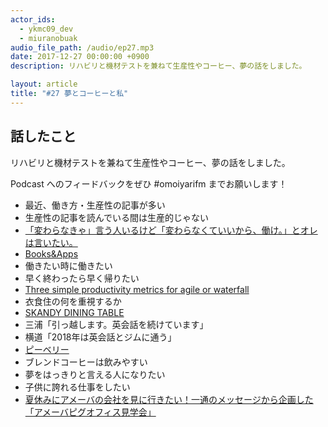 ```yaml
---
actor_ids:
  - ykmc09_dev
  - miuranobuak
audio_file_path: /audio/ep27.mp3
date: 2017-12-27 00:00:00 +0900
description: リハビリと機材テストを兼ねて生産性やコーヒー、夢の話をしました。

layout: article
title: "#27 夢とコーヒーと私"  
---
```


## 話したこと
リハビリと機材テストを兼ねて生産性やコーヒー、夢の話をしました。

Podcast へのフィードバックをぜひ #omoiyarifm までお願いします！

- 最近、働き方・生産性の記事が多い
- 生産性の記事を読んでいる間は生産的じゃない
- [「変わらなきゃ」言う人いるけど「変わらなくていいから、働け。」とオレは言いたい。](http://blog.tinect.jp/?p=31172)
- [Books&Apps](http://blog.tinect.jp/)
- 働きたい時に働きたい
- 早く終わったら早く帰りたい
- [Three simple productivity metrics for agile or waterfall](https://www.ca.com/en/blog-highlight/three-simple-productivity-metrics-for-agile-or-waterfall.html)
- 衣食住の何を重視するか
- [SKANDY DINING TABLE](http://www.casa-hils.com/fs/furniture/dtplsk01)
- 三浦「引っ越します。英会話を続けています」
- 横道「2018年は英会話とジムに通う」
- [ピーベリー](http://www.kimameya.co.jp/mame/pberry.html)
- ブレンドコーヒーは飲みやすい
- 夢をはっきりと言える人になりたい
- 子供に誇れる仕事をしたい
- [夏休みにアメーバの会社を見に行きたい！一通のメッセージから企画した「アメーバピグオフィス見学会」](https://www.cyberagent.co.jp/way/features/list/detail/id=14063)
